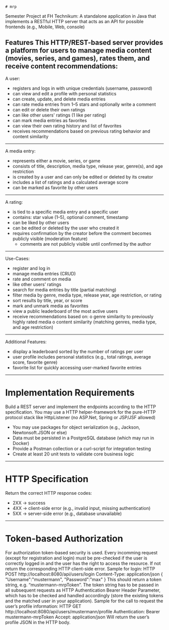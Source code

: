     # mrp
Semester Project at FH Technikum: A standalone application in Java that implements a RESTful HTTP server that acts as an API for possible frontends (e.g., Mobile, Web, console)


Features
This HTTP/REST-based server provides a platform for users to manage media content (movies,
series, and games), rates them, and receive content recommendations:
--------------------------------------------------------------------------
A user:
- registers and logs in with unique credentials (username, password)
- can view and edit a profile with personal statistics
- can create, update, and delete media entries
- can rate media entries from 1–5 stars and optionally write a comment
- can edit or delete their own ratings
- can like other users' ratings (1 like per rating)
- can mark media entries as favorites
- can view their own rating history and list of favorites
- receives recommendations based on previous rating behavior and content similarity
--------------------------------------------------------------------------
A media entry:
- represents either a movie, series, or game
- consists of title, description, media type, release year, genre(s), and age restriction
- is created by a user and can only be edited or deleted by its creator
- includes a list of ratings and a calculated average score
- can be marked as favorite by other users
--------------------------------------------------------------------------
A rating:
- is tied to a specific media entry and a specific user
- contains: star value (1–5), optional comment, timestamp
- can be liked by other users
- can be edited or deleted by the user who created it
- requires confirmation by the creator before the comment becomes publicly visible
(moderation feature)
    - comments are not publicly visible until confirmed by the author
--------------------------------------------------------------------------
Use-Cases:
- register and log in
- manage media entries (CRUD)
- rate and comment on media
- like other users’ ratings
- search for media entries by title (partial matching)
- filter media by genre, media type, release year, age restriction, or rating
- sort results by title, year, or score
- mark and unmark media as favorites
- view a public leaderboard of the most active users
- receive recommendations based on:
    o genre similarity to previously highly rated media
    o content similarity (matching genres, media type, and age restriction)
--------------------------------------------------------------------------
Additional Features:
- display a leaderboard sorted by the number of ratings per user
- user profile includes personal statistics (e.g., total ratings, average score, favorite genre)
- favorite list for quickly accessing user-marked favorite entries
--------------------------------------------------------------------------
# Implementation Requirements

Build a REST server and implement the endpoints according to the HTTP specification.
You may use a HTTP helper-framework for the pure-HTTP protocol stack like
HttpListener (no ASP.Net, Spring or JSP/JSF allowed)
- You may use packages for object serialization (e.g., Jackson, Newtonsoft.JSON or else)
- Data must be persisted in a PostgreSQL database (which may run in Docker)
- Provide a Postman collection or a curl-script for integration testing
- Create at least 20 unit tests to validate core business logic
--------------------------------------------------------------------------
# HTTP Specification
Return the correct HTTP response codes:
- 2XX → success 
- 4XX → client-side error (e.g., invalid input, missing authentication)
- 5XX → server-side error (e.g., database unavailable)
- ------------------------------------------------------------------------
# Token-based Authorization
For authorization token-based security is used. Every incomming request (except for
registration and login) must be pre-checked if the user is correctly logged in and the user has
the right to access the resource. If not return the corresponding HTTP client-side error.
Sample for login:
      HTTP POST http://localhost:8080/api/users/login
      Content-Type: application/json
      { "Username":"mustermann", "Password":"max" }
This should return a token string, e.g. “mustermann-mrpToken”.
The token string has to be passed in all subsequent requests as HTTP Authentication Bearer
Header Parameter, which has to be checked and handled accordingly (store the existing tokens
and the matched user in your application).
Sample for the call to request the user’s profile information:
      HTTP GET http://localhost:8080/api/users/mustermann/profile
      Authentication: Bearer mustermann-mrpToken
      Accept: application/json
Will return the user’s profile JSON in the HTTP body.
